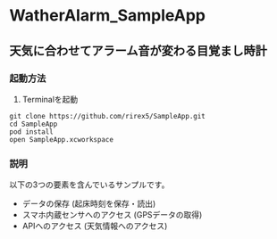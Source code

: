 # WatherAlarm_SampleApp

## 天気に合わせてアラーム音が変わる目覚まし時計

### 起動方法

1. Terminalを起動
```
git clone https://github.com/rirex5/SampleApp.git
cd SampleApp
pod install
open SampleApp.xcworkspace
```

### 説明
以下の3つの要素を含んでいるサンプルです。
- データの保存 (起床時刻を保存・読出)
- スマホ内蔵センサへのアクセス (GPSデータの取得)
- APIへのアクセス (天気情報へのアクセス)
